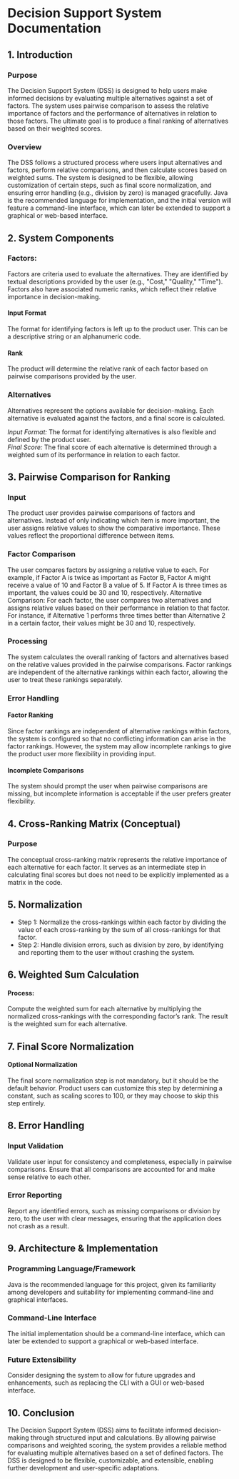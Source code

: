 # Decision Support System Documentation

## 1. Introduction

### Purpose
The Decision Support System (DSS) is designed to help users make informed decisions by evaluating multiple alternatives against a set of factors. The system uses pairwise comparison to assess the relative importance of factors and the performance of alternatives in relation to those factors. The ultimate goal is to produce a final ranking of alternatives based on their weighted scores.

### Overview
The DSS follows a structured process where users input alternatives and factors, perform relative comparisons, and then calculate scores based on weighted sums. The system is designed to be flexible, allowing customization of certain steps, such as final score normalization, and ensuring error handling (e.g., division by zero) is managed gracefully. Java is the recommended language for implementation, and the initial version will feature a command-line interface, which can later be extended to support a graphical or web-based interface.

## 2. System Components

### Factors:
Factors are criteria used to evaluate the alternatives. They are identified by textual descriptions provided by the user (e.g., "Cost," "Quality," "Time"). Factors also have associated numeric ranks, which reflect their relative importance in decision-making.

#### Input Format
The format for identifying factors is left up to the product user. This can be a descriptive string or an alphanumeric code.

#### Rank
The product will determine the relative rank of each factor based on pairwise comparisons provided by the user.

### Alternatives
Alternatives represent the options available for decision-making. Each alternative is evaluated against the factors, and a final score is calculated.

_Input Format:_ The format for identifying alternatives is also flexible and defined by the product user.  
_Final Score:_ The final score of each alternative is determined through a weighted sum of its performance in relation to each factor.

## 3. Pairwise Comparison for Ranking

### Input
The product user provides pairwise comparisons of factors and alternatives. Instead of only indicating which item is more important, the user assigns relative values to show the comparative importance. These values reflect the proportional difference between items.

### Factor Comparison
The user compares factors by assigning a relative value to each. For example, if Factor A is twice as important as Factor B, Factor A might receive a value of 10 and Factor B a value of 5. If Factor A is three times as important, the values could be 30 and 10, respectively.
Alternative Comparison: For each factor, the user compares two alternatives and assigns relative values based on their performance in relation to that factor. For instance, if Alternative 1 performs three times better than Alternative 2 in a certain factor, their values might be 30 and 10, respectively.

### Processing
The system calculates the overall ranking of factors and alternatives based on the relative values provided in the pairwise comparisons. Factor rankings are independent of the alternative rankings within each factor, allowing the user to treat these rankings separately.

### Error Handling

#### Factor Ranking
Since factor rankings are independent of alternative rankings within factors, the system is configured so that no conflicting information can arise in the factor rankings. However, the system may allow incomplete rankings to give the product user more flexibility in providing input.

#### Incomplete Comparisons
The system should prompt the user when pairwise comparisons are missing, but incomplete information is acceptable if the user prefers greater flexibility.

## 4. Cross-Ranking Matrix (Conceptual)

### Purpose
The conceptual cross-ranking matrix represents the relative importance of each alternative for each factor. It serves as an intermediate step in calculating final scores but does not need to be explicitly implemented as a matrix in the code.

## 5. Normalization

- Step 1: Normalize the cross-rankings within each factor by dividing the value of each cross-ranking by the sum of all cross-rankings for that factor.
- Step 2: Handle division errors, such as division by zero, by identifying and reporting them to the user without crashing the system.

## 6. Weighted Sum Calculation

#### Process:
Compute the weighted sum for each alternative by multiplying the normalized cross-rankings with the corresponding factor’s rank. The result is the weighted sum for each alternative.

## 7. Final Score Normalization

#### Optional Normalization
The final score normalization step is not mandatory, but it should be the default behavior.
Product users can customize this step by determining a constant, such as scaling scores to 100,
or they may choose to skip this step entirely.

## 8. Error Handling

### Input Validation
Validate user input for consistency and completeness, especially in pairwise comparisons. Ensure that all comparisons are accounted for and make sense relative to each other.

### Error Reporting
Report any identified errors, such as missing comparisons or division by zero, to the user with clear messages, ensuring that the application does not crash as a result.

## 9. Architecture & Implementation

### Programming Language/Framework
Java is the recommended language for this project, given its familiarity among developers and suitability for implementing command-line and graphical interfaces.

### Command-Line Interface
The initial implementation should be a command-line interface, which can later be extended to support a graphical or web-based interface.

### Future Extensibility
Consider designing the system to allow for future upgrades and enhancements, such as replacing the CLI with a GUI or web-based interface.

## 10. Conclusion

The Decision Support System (DSS) aims to facilitate informed decision-making through structured input and calculations. By allowing pairwise comparisons and weighted scoring, the system provides a reliable method for evaluating multiple alternatives based on a set of defined factors. The DSS is designed to be flexible, customizable, and extensible, enabling further development and user-specific adaptations.

